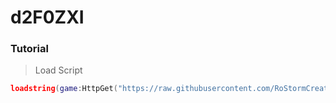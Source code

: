 # d2F0ZXI
### Tutorial
> Load Script
```lua
loadstring(game:HttpGet("https://raw.githubusercontent.com/RoStormCreations/d2F0ZXI/refs/heads/main/source.lua"))()
```
